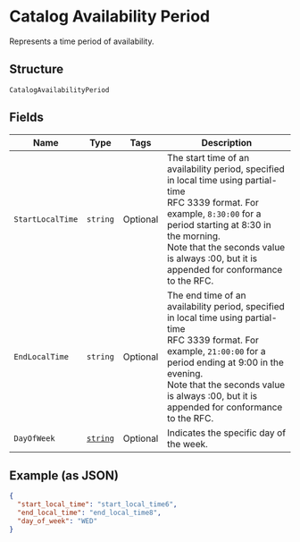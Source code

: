 
# Catalog Availability Period

Represents a time period of availability.

## Structure

`CatalogAvailabilityPeriod`

## Fields

| Name | Type | Tags | Description |
|  --- | --- | --- | --- |
| `StartLocalTime` | `string` | Optional | The start time of an availability period, specified in local time using partial-time<br>RFC 3339 format. For example, `8:30:00` for a period starting at 8:30 in the morning.<br>Note that the seconds value is always :00, but it is appended for conformance to the RFC. |
| `EndLocalTime` | `string` | Optional | The end time of an availability period, specified in local time using partial-time<br>RFC 3339 format. For example, `21:00:00` for a period ending at 9:00 in the evening.<br>Note that the seconds value is always :00, but it is appended for conformance to the RFC. |
| `DayOfWeek` | [`string`](../../doc/models/day-of-week.md) | Optional | Indicates the specific day  of the week. |

## Example (as JSON)

```json
{
  "start_local_time": "start_local_time6",
  "end_local_time": "end_local_time8",
  "day_of_week": "WED"
}
```

